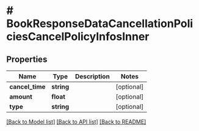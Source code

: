 # # BookResponseDataCancellationPoliciesCancelPolicyInfosInner

## Properties

Name | Type | Description | Notes
------------ | ------------- | ------------- | -------------
**cancel_time** | **string** |  | [optional]
**amount** | **float** |  | [optional]
**type** | **string** |  | [optional]

[[Back to Model list]](../../README.md#models) [[Back to API list]](../../README.md#endpoints) [[Back to README]](../../README.md)

